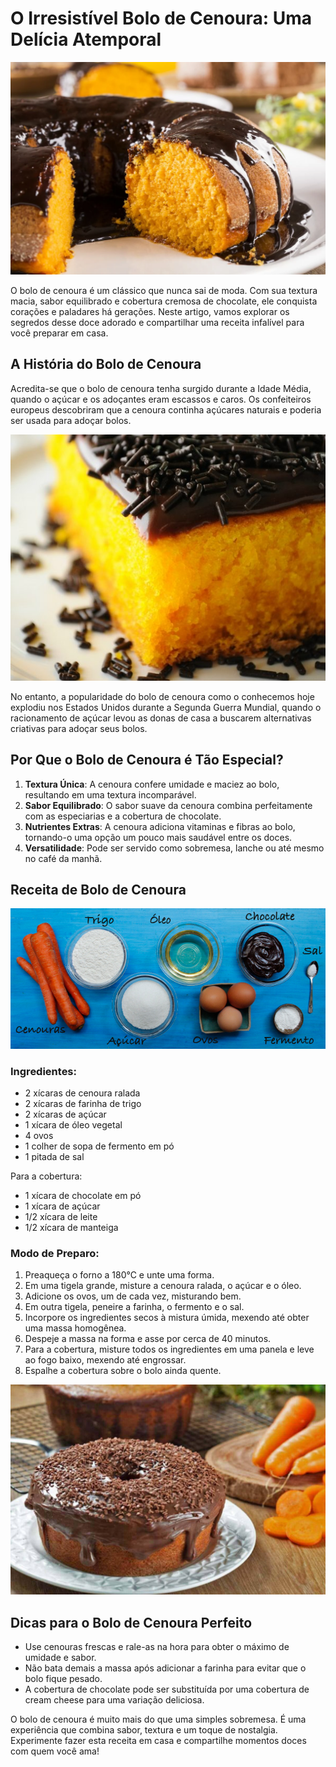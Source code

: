 # O Irresistível Bolo de Cenoura: Uma Delícia Atemporal

![Bolo de Cenoura](../images/bolo-cenoura.webp)

O bolo de cenoura é um clássico que nunca sai de moda. Com sua textura macia, sabor equilibrado e cobertura cremosa de chocolate, ele conquista corações e paladares há gerações. Neste artigo, vamos explorar os segredos desse doce adorado e compartilhar uma receita infalível para você preparar em casa.

<!-- AdSense -->
<script async src="https://pagead2.googlesyndication.com/pagead/js/adsbygoogle.js"></script>

<ins class="adsbygoogle"
  style="display:block"
  data-ad-client="ca-pub-6825416782900448"  
  data-ad-format="auto"
  data-full-width-responsive="true"></ins>

<script>
     (adsbygoogle = window.adsbygoogle || []).push({});
</script>
<!-- End AdSense -->

## A História do Bolo de Cenoura

Acredita-se que o bolo de cenoura tenha surgido durante a Idade Média, quando o açúcar e os adoçantes eram escassos e caros. Os confeiteiros europeus descobriram que a cenoura continha açúcares naturais e poderia ser usada para adoçar bolos.

![História do Bolo de Cenoura](../images/historia-bolo-cenoura.jpg)

No entanto, a popularidade do bolo de cenoura como o conhecemos hoje explodiu nos Estados Unidos durante a Segunda Guerra Mundial, quando o racionamento de açúcar levou as donas de casa a buscarem alternativas criativas para adoçar seus bolos.

## Por Que o Bolo de Cenoura é Tão Especial?

1. **Textura Única**: A cenoura confere umidade e maciez ao bolo, resultando em uma textura incomparável.
2. **Sabor Equilibrado**: O sabor suave da cenoura combina perfeitamente com as especiarias e a cobertura de chocolate.
3. **Nutrientes Extras**: A cenoura adiciona vitaminas e fibras ao bolo, tornando-o uma opção um pouco mais saudável entre os doces.
4. **Versatilidade**: Pode ser servido como sobremesa, lanche ou até mesmo no café da manhã.

## Receita de Bolo de Cenoura

![Ingredientes do Bolo de Cenoura](../images/ingredientes-bolo-cenoura.jpg)

### Ingredientes:

- 2 xícaras de cenoura ralada
- 2 xícaras de farinha de trigo
- 2 xícaras de açúcar
- 1 xícara de óleo vegetal
- 4 ovos
- 1 colher de sopa de fermento em pó
- 1 pitada de sal

Para a cobertura:

- 1 xícara de chocolate em pó
- 1 xícara de açúcar
- 1/2 xícara de leite
- 1/2 xícara de manteiga

### Modo de Preparo:

1. Preaqueça o forno a 180°C e unte uma forma.
2. Em uma tigela grande, misture a cenoura ralada, o açúcar e o óleo.
3. Adicione os ovos, um de cada vez, misturando bem.
4. Em outra tigela, peneire a farinha, o fermento e o sal.
5. Incorpore os ingredientes secos à mistura úmida, mexendo até obter uma massa homogênea.
6. Despeje a massa na forma e asse por cerca de 40 minutos.
7. Para a cobertura, misture todos os ingredientes em uma panela e leve ao fogo baixo, mexendo até engrossar.
8. Espalhe a cobertura sobre o bolo ainda quente.

![Bolo de Cenoura Pronto](../images/bolo-cenoura-pronto.jpg)

## Dicas para o Bolo de Cenoura Perfeito

- Use cenouras frescas e rale-as na hora para obter o máximo de umidade e sabor.
- Não bata demais a massa após adicionar a farinha para evitar que o bolo fique pesado.
- A cobertura de chocolate pode ser substituída por uma cobertura de cream cheese para uma variação deliciosa.

O bolo de cenoura é muito mais do que uma simples sobremesa. É uma experiência que combina sabor, textura e um toque de nostalgia. Experimente fazer esta receita em casa e compartilhe momentos doces com quem você ama!
